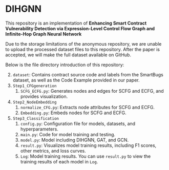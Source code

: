 

# DIHGNN

This repository is an implementation of **Enhancing Smart Contract Vulnerability Detection via Expression-Level Control Flow Graph and Infinite-Hop Graph Neural Network**

Due to the storage limitations of the anonymous repository, we are unable to upload the processed dataset files to this repository. After the paper is accepted, we will make the full dataset available on GitHub.

Below is the file directory introduction of this repository:

2. `dataset`: Contains contract source code and labels from the SmartBugs dataset, as well as the Code Example provided in our paper.
3. `Step1_CFGgeneration`
   1. `SCFG_ECFG.py`: Generates nodes and edges for SCFG and ECFG, and provides visualization.
4. `Step2_NodeEmbedding`
   1. `normalize_CFG.py`: Extracts node attributes for SCFG and ECFG.
   2. `Embedding.py`: Embeds nodes for SCFG and ECFG.
5. `Step3_Classification`
   1. `config.py`: Configuration file for models, datasets, and hyperparameters.
   2. `main.py`: Code for model training and testing.
   3. `model.py`: Model including DIHGNN, GAT, and GCN.
   4. `result.py`: Visualizes model training results, including F1 scores, other metrics, and loss curves.
   5. `Log`: Model training results. You can use `result.py` to view the training results of each model in `Log`.











